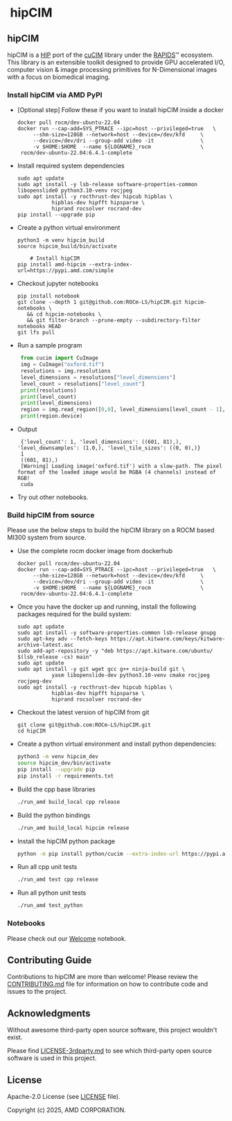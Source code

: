# <div align="left">&nbsp;hipCIM&nbsp;</div>

## hipCIM 
hipCIM is a [HIP](https://github.com/ROCm/hip) port of the [cuCIM](https://github.com/rapidsai/cucim) library under the [RAPIDS](https://github.com/rapidsai)™ ecosystem.
This library is an extensible toolkit designed to provide GPU accelerated I/O, computer vision & image processing primitives for N-Dimensional images with a focus on biomedical imaging.

### Install hipCIM via AMD PyPI

- [Optional step] Follow these if you want to install hipCIM inside a docker
	```
	docker pull rocm/dev-ubuntu-22.04
	docker run --cap-add=SYS_PTRACE --ipc=host --privileged=true   \
         --shm-size=128GB --network=host --device=/dev/kfd     \
         --device=/dev/dri --group-add video -it               \
         -v $HOME:$HOME  --name ${LOGNAME}_rocm                \
     rocm/dev-ubuntu-22.04:6.4.1-complete
	```

- Install required system dependencies
  	```
	sudo apt update
	sudo apt install -y lsb-release software-properties-common libopenslide0 python3.10-venv rocjpeg
    sudo apt install -y rocthrust-dev hipcub hipblas \
               hipblas-dev hipfft hipsparse \
               hiprand rocsolver rocrand-dev
	pip install --upgrade pip
	```
	
- Create a python virtual environment
	```
	python3 -m venv hipcim_build
	source hipcim_build/bin/activate
    
        # Install hipCIM
	pip install amd-hipcim --extra-index-url=https://pypi.amd.com/simple
	```

- Checkout jupyter notebooks
   ```
   pip install notebook
   git clone --depth 1 git@github.com:ROCm-LS/hipCIM.git hipcim-notebooks \
      && cd hipcim-notebooks \
      && git filter-branch --prune-empty --subdirectory-filter notebooks HEAD
   git lfs pull
   ```

- Run a sample program
   ```python
    from cucim import CuImage
    img = CuImage("oxford.tif")
    resolutions = img.resolutions
    level_dimensions = resolutions["level_dimensions"]
    level_count = resolutions["level_count"]
    print(resolutions)
    print(level_count)
    print(level_dimensions)
    region = img.read_region([0,0], level_dimensions[level_count - 1], level_count - 1, device="cuda")
    print(region.device)
   ```

- Output
   ```
    {'level_count': 1, 'level_dimensions': ((601, 81),), 'level_downsamples': (1.0,), 'level_tile_sizes': ((0, 0),)}
    1
    ((601, 81),)
    [Warning] Loading image('oxford.tif') with a slow-path. The pixel format of the loaded image would be RGBA (4 channels) instead of RGB!
    cuda
   ```
- Try out other notebooks.

### Build hipCIM from source
Please use the below steps to build the hipCIM library on a ROCM based MI300 system from source. 

- Use the complete rocm docker image from dockerhub
	```
    docker pull rocm/dev-ubuntu-22.04
    docker run --cap-add=SYS_PTRACE --ipc=host --privileged=true   \
         --shm-size=128GB --network=host --device=/dev/kfd     \
         --device=/dev/dri --group-add video -it               \
         -v $HOME:$HOME  --name ${LOGNAME}_rocm                \
     rocm/dev-ubuntu-22.04:6.4.1-complete
    ```

- Once you have the docker up and running, install the following packages
  required for the build system:
    ```
    sudo apt update
	sudo apt install -y software-properties-common lsb-release gnupg
	sudo apt-key adv --fetch-keys https://apt.kitware.com/keys/kitware-archive-latest.asc
	sudo add-apt-repository -y "deb https://apt.kitware.com/ubuntu/ $(lsb_release -cs) main"
	sudo apt update
	sudo apt install -y git wget gcc g++ ninja-build git \
			   yasm libopenslide-dev python3.10-venv cmake rocjpeg rocjpeg-dev
    sudo apt install -y rocthrust-dev hipcub hipblas \
               hipblas-dev hipfft hipsparse \
               hiprand rocsolver rocrand-dev

    ```

- Checkout the latest version of hipCIM from git
    ```
    git clone git@github.com:ROCm-LS/hipCIM.git
    cd hipCIM
    ```

- Create a python virtual environment and install python dependencies:
    ```bash
    python3 -m venv hipcim_dev
	source hipcim_dev/bin/activate
	pip install --upgrade pip
	pip install -r requirements.txt
    ```

- Build the cpp base libraries

   ```bash
   ./run_amd build_local cpp release
   ```

- Build the python bindings

  ```bash
  ./run_amd build_local hipcim release
  ```

- Install the hipCIM python package
  ```bash
  python -m pip install python/cucim --extra-index-url https://pypi.amd.com/simple
  ```

- Run all cpp unit tests
  ```bash
  ./run_amd test cpp release
  ```

- Run all python unit tests
  ```bash
  ./run_amd test_python
  ```

### Notebooks

Please check out our [Welcome](notebooks/Welcome.ipynb) notebook.

## Contributing Guide

Contributions to hipCIM are more than welcome!
Please review the [CONTRIBUTING.md](CONTRIBUTING.md) file for information on how to contribute code and issues to the project.

## Acknowledgments

Without awesome third-party open source software, this project wouldn't exist.

Please find [LICENSE-3rdparty.md](LICENSE-3rdparty.md) to see which third-party open source software
is used in this project.

## License

Apache-2.0 License (see [LICENSE](LICENSE) file).

Copyright (c) 2025, AMD CORPORATION.
